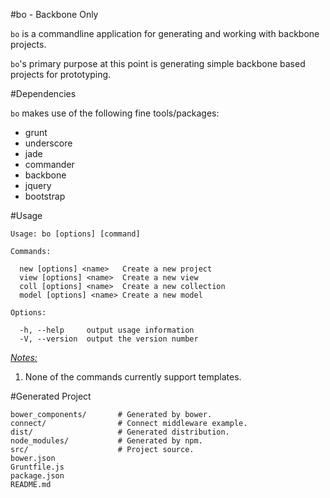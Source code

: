 #bo - Backbone Only

`bo` is a commandline application for generating and working with backbone projects. 

`bo`'s primary purpose at this point is generating simple backbone based projects for prototyping.

#Dependencies

`bo` makes use of the following fine tools/packages:

- grunt
- underscore
- jade
- commander
- backbone
- jquery
- bootstrap

#Usage

    Usage: bo [options] [command]
    
    Commands:
    
      new [options] <name>   Create a new project
      view [options] <name>  Create a new view
      coll [options] <name>  Create a new collection
      model [options] <name> Create a new model
      
    Options:
    
      -h, --help     output usage information
      -V, --version  output the version number

<u>*Notes:*</u>

1. None of the commands currently support templates.

#Generated Project

    bower_components/       # Generated by bower.
    connect/                # Connect middleware example.
    dist/                   # Generated distribution.
    node_modules/           # Generated by npm.
    src/                    # Project source.
    bower.json
    Gruntfile.js
    package.json
    README.md

